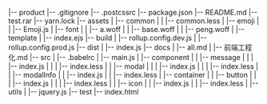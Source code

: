 |-- product
    |-- .gitignore
    |-- .postcssrc
    |-- package.json
    |-- README.md
    |-- test.rar
    |-- yarn.lock
    |-- assets
    |   |-- common
    |   |   |-- common.less
    |   |-- emoji
    |   |   |-- Emoji.js
    |   |-- font
    |   |   |-- a.woff
    |   |   |-- base.woff
    |   |   |-- peng.woff
    |   |-- template
    |       |-- index.ejs
    |-- build
    |   |-- rollup.config.dev.js
    |   |-- rollup.config.prod.js
    |-- dist
    |   |-- index.js
    |-- docs
    |   |-- all.md
    |   |-- 前端工程化.md
    |-- src
    |   |-- .babelrc
    |   |-- main.js
    |   |-- component
    |   |   |-- message
    |   |   |   |-- index.js
    |   |   |   |-- index.less
    |   |   |-- modal
    |   |   |   |-- index.js
    |   |   |   |-- index.less
    |   |   |-- modalInfo
    |   |       |-- index.js
    |   |       |-- index.less
    |   |-- container
    |   |   |-- button
    |   |   |   |-- index.js
    |   |   |   |-- index.less
    |   |   |-- icon
    |   |       |-- index.js
    |   |       |-- index.less
    |   |-- utils
    |       |-- jquery.js
    |-- test
        |-- index.html
